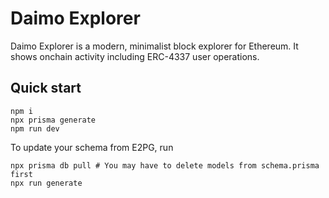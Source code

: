 # Daimo Explorer

Daimo Explorer is a modern, minimalist block explorer for Ethereum. It shows
onchain activity including ERC-4337 user operations.

## Quick start

```
npm i
npx prisma generate
npm run dev
```

To update your schema from E2PG, run

```
npx prisma db pull # You may have to delete models from schema.prisma first
npx run generate
```
